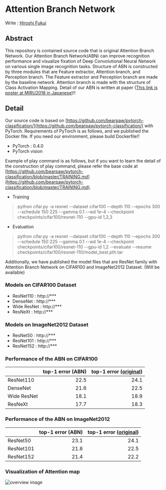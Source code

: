 # Attention Branch Network
Write : [Hiroshi Fukui](https://github.com/Hiroshi-Fukui)

## Abstract
This repository is contained source code that is original Attention Branch Network.
Our Attention Branch Network(ABN) can improve recognition performance and visualize fixation of Deep Convolutional Neural Network on various single image recognition tasks. Structure of ABN is constructed by three modules that are Feature extractor, Attention branch, and Perception branch. The Feature extractor and Perception branch are made by the baseline network. Attention branch is made with the structure of Class Activation Mapping. Detail of our ABN is written at paper ([This link is poster at MIRU2018 in Japanese](https://drive.google.com/file/d/11uMkpMgb1vtcG78cDDwfwC-fowkdrqVU/view?usp=sharing))!!

## Detail
Our source code is based on [https://github.com/bearpaw/pytorch-classification/](https://github.com/bearpaw/pytorch-classification/) with PyTorch. Requirements of PyTorch is as follows, and we published the Docker file. If you need our environment, please build Dockerfile!!
- PyTorch : 0.4.0
- PyTorch vision

Example of play command is as follows, but if you want to learn the detail of the construction of play command, please refer the base code at [https://github.com/bearpaw/pytorch-classification/blob/master/TRAINING.md](https://github.com/bearpaw/pytorch-classification/blob/master/TRAINING.md).

- Training
> python cifar.py -a resnet --dataset cifar100 --depth 110 --epochs 300 --schedule 150 225 --gamma 0.1 --wd 1e-4 --checkpoint checkpoints/cifar100/resnet-110 --gpu-id 1,2,3

- Evaluation
> python cifar.py -a resnet --dataset cifar100 --depth 110 --epochs 300 --schedule 150 225 --gamma 0.1 --wd 1e-4 --checkpoint checkpoints/cifar100/resnet-110 --gpu-id 1,2 --evaluate --resume checkpoints/cifar100/resnet-110/model_best.pth.tar


Additionally, we have published the model files that are ResNet family with Attention Branch Network on CIFAR100 and ImageNet2012 Dataset. (Will be available)

### Models on CIFAR100 Dataset
- ResNet110 : http://***
- DenseNet : http://***
- Wide ResNet : http://***
- ResNeXt : http://***

### Models on ImageNet2012 Dataset
- ResNet50 : http://***
- ResNet101 : http://***
- ResNet152 : http://***

### Performance of the ABN on CIFAR100

|  | top-1 error (ABN) | top-1 error ([original](https://github.com/bearpaw/pytorch-classification)) |
|:------------|------------:|------------:|
| ResNet110   |        22.5 |        24.1 |
| DenseNet    |        21.6 |        22.5 |
| Wide ResNet |        18.1 |        18.9 |
| ResNeXt     |        17.7 |        18.3 |


### Performance of the ABN on ImageNet2012

|  | top-1 error (ABN) | top-1 error ([original](https://github.com/bearpaw/pytorch-classification)) |
|:------------|------------:|------------:|
| ResNet50    |        23.1 |        24.1 |
| ResNet101   |        21.8 |        22.5 |
| ResNet152   |        21.4 |        22.2 |


### Visualization of Attention map
![overview image](https://github.com/machine-perception-robotics-group/attention_branch_network/blob/master/example.jpeg)


